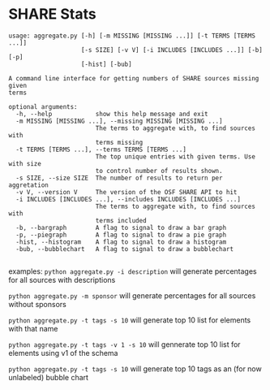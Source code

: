 # SHARE Stats

```
usage: aggregate.py [-h] [-m MISSING [MISSING ...]] [-t TERMS [TERMS ...]]
                    [-s SIZE] [-v V] [-i INCLUDES [INCLUDES ...]] [-b] [-p]
                    [-hist] [-bub]

A command line interface for getting numbers of SHARE sources missing given
terms

optional arguments:
  -h, --help            show this help message and exit
  -m MISSING [MISSING ...], --missing MISSING [MISSING ...]
                        The terms to aggregate with, to find sources with
                        terms missing
  -t TERMS [TERMS ...], --terms TERMS [TERMS ...]
                        The top unique entries with given terms. Use with size
                        to control number of results shown.
  -s SIZE, --size SIZE  The number of results to return per aggretation
  -v V, --version V     The version of the OSF SHARE API to hit
  -i INCLUDES [INCLUDES ...], --includes INCLUDES [INCLUDES ...]
                        The terms to aggregate with, to find sources with
                        terms included
  -b, --bargraph        A flag to signal to draw a bar graph
  -p, --piegraph        A flag to signal to draw a pie graph
  -hist, --histogram    A flag to signal to draw a histogram
  -bub, --bubblechart   A flag to signal to draw a bubblechart
  
```

examples: 
```python aggregate.py -i description``` will generate percentages for all sources with descriptions

```python aggregate.py -m sponsor``` will generate percentages for all sources without sponsors

```python aggregate.py -t tags -s 10``` will generate top 10 list for elements with that name

```python aggregate.py -t tags -v 1 -s 10``` will gennerate top 10 list for elements using v1 of the schema

```python aggregate.py -t tags -s 10``` will generate top 10 tags as an (for now unlabeled) bubble chart
